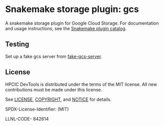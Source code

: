 # Snakemake storage plugin: gcs

A snakemake storage plugin for Google Cloud Storage.
For documentation and usage instructions, see the [Snakemake plugin catalog](https://snakemake.github.io/snakemake-plugin-catalog/plugins/storage/s3.html).

## Testing
Set up a fake gcs server from [fake-gcs-server](https://github.com/fsouza/fake-gcs-server).

## License

HPCIC DevTools is distributed under the terms of the MIT license.
All new contributions must be made under this license.

See [LICENSE](https://github.com/converged-computing/cloud-select/blob/main/LICENSE),
[COPYRIGHT](https://github.com/converged-computing/cloud-select/blob/main/COPYRIGHT), and
[NOTICE](https://github.com/converged-computing/cloud-select/blob/main/NOTICE) for details.

SPDX-License-Identifier: (MIT)

LLNL-CODE- 842614
